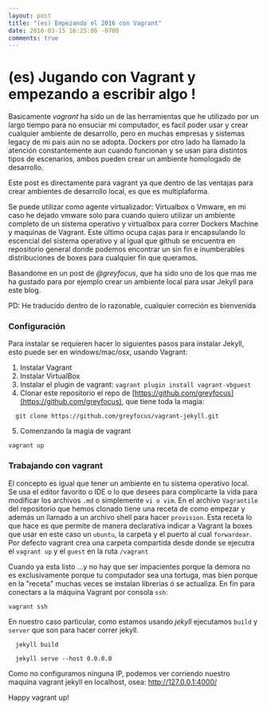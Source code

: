 ```yaml
---
layout: post
title: "(es) Empezando el 2016 con Vagrant"
date: 2016-03-15 16:25:06 -0700
comments: true
---
```



# (es) Jugando con Vagrant y empezando a escribir algo !



Basicamente *vagrant* ha sido un de las herramientas que he utilizado por un largo tiempo 
para no ensuciar mi computador, es facil poder usar y crear cualquier ambiente de desarrollo, 
pero en muchas empresas y sistemas legacy de mi pais aún no se adopta. Dockers por otro lado ha llamado la atención constantemente aun cuando funcionan y se usan para distintos tipos de escenarios, ambos pueden crear un ambiente homologado de desarrollo. 

Este post es directamente para vagrant ya que dentro de las ventajas para crear ambientes de desarrollo local, es que es multiplaforma.

Se puede utilizar como agente virtualizador: Virtualbox o Vmware, en mi caso he dejado vmware solo para cuando quiero utilizar un ambiente completo de un sistema operativo y virtualbox para correr Dockers Machine y maquinas de Vagrant. Este último ocupa cajas para ir encapsulando lo escencial del sistema operativo y al igual que github se encuentra en repositorio general donde podemos encontrar un sin fin e inumberables distribuciones de boxes para cualquier fin que queramos.

Basandome en un post de *@greyfocus*, que ha sido uno de los que mas me ha gustado para por ejemplo crear un ambiente local para usar Jekyll para este blog.

PD: He traducido dentro de lo razonable, cualquier correción es bienvenida


### Configuración

Para instalar se requieren hacer lo siguientes pasos para instalar Jekyll, esto puede ser 
en windows/mac/osx, usando Vagrant:


1. Instalar Vagrant
2. Instalar VirtualBox
3. Instalar el plugin de vagrant: `vagrant plugin install vagrant-vbguest`
4. Clonar este repositorio el repo de [https://github.com/greyfocus](https://github.com/greyfocus), que tiene toda la magia:
  ```
    git clone https://github.com/greyfocus/vagrant-jekyll.git
  ```
5. Comenzando la magia de vagrant

  ```
  vagrant up
  ```


### Trabajando con vagrant

El concepto es igual que tener un ambiente en tu sistema operativo local. Se usa el editor
favorito o IDE o lo que desees para complicarte la vida para modificar los archivos `.md` o 
simplemente `vi o vim`. En el archivo `Vagrantile` del repositorio que hemos clonado 
tiene una receta de como empezar y además un llamado a un archivo shell para hacer `provision`.
Esta receta lo que hace es que permite de manera declarativa indicar a Vagrant la boxes que usar
en este caso un `ubuntu`, la carpeta y el puerto al cual `forwardear`. Por defecto vagrant crea una carpeta compartida desde donde se ejecutra el `vagrant up` y el `guest` en la ruta `/vagrant`

Cuando ya esta listo ...y no hay que ser impacientes porque la demora no es exclusivamente porque tu computador sea una tortuga, mas bien porque en la "receta" muchas veces se instalan librerias ó se actualiza. En fin para conectars a la máquina Vagrant por consola `ssh`:

```vagrant ssh```


En nuestro caso particular, como estamos usando _jekyll_ ejecutamos `build` y `server` que son para hacer correr jekyll.

```
  jekyll build 
  
  jekyll serve --host 0.0.0.0

```
Como no configuramos ninguna IP, podemos ver corriendo nuestro maquina vagrant jekyll en localhost, osea: http://127.0.0.1:4000/ 


Happy vagrant up!

